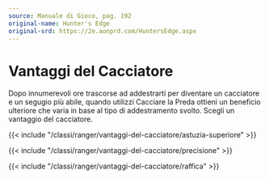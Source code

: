 ```yaml
---
source: Manuale di Gioco, pag. 192
original-name: Hunter's Edge
original-srd: https://2e.aonprd.com/HuntersEdge.aspx
---
```


# Vantaggi del Cacciatore

Dopo innumerevoli ore trascorse ad addestrarti per diventare un cacciatore e un
segugio più abile, quando utilizzi Cacciare la Preda ottieni un beneficio
ulteriore che varia in base al tipo di addestramento svolto. Scegli un vantaggio
del cacciatore.

{{< include "/classi/ranger/vantaggi-del-cacciatore/astuzia-superiore" >}}

{{< include "/classi/ranger/vantaggi-del-cacciatore/precisione" >}}

{{< include "/classi/ranger/vantaggi-del-cacciatore/raffica" >}}
